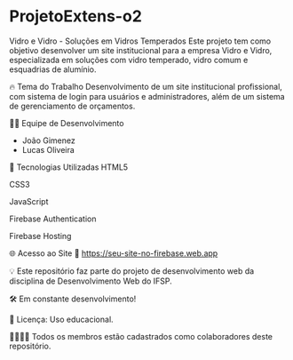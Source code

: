 # ProjetoExtens-o2

Vidro e Vidro - Soluções em Vidros Temperados
Este projeto tem como objetivo desenvolver um site institucional para a empresa Vidro e Vidro, especializada em soluções com vidro temperado, vidro comum e esquadrias de alumínio.

🔥 Tema do Trabalho
Desenvolvimento de um site institucional profissional, com sistema de login para usuários e administradores, além de um sistema de gerenciamento de orçamentos.

👨‍💻 Equipe de Desenvolvimento
- João Gimenez
- Lucas Oliveira

🚀 Tecnologias Utilizadas
HTML5

CSS3

JavaScript

Firebase Authentication

Firebase Hosting

🌐 Acesso ao Site
🔗 https://seu-site-no-firebase.web.app

💡 Este repositório faz parte do projeto de desenvolvimento web da disciplina de Desenvolvimento Web do IFSP.

🛠️ Em constante desenvolvimento!

📝 Licença: Uso educacional.

🫱🏻‍🫲🏽 Todos os membros estão cadastrados como colaboradores deste repositório.
